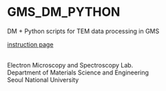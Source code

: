 # GMS_DM_PYTHON

DM + Python scripts for TEM data processing in GMS

<a href="https://www.notion.so/Tutorials-for-Beginners-advanced-data-processing-for-multi-dimensional-STEM-data-98e044bdd196460cbeda8b0ade30bfc7">instruction page</a>

<br />Electron Microscopy and Spectroscopy Lab.
<br />Department of Materials Science and Engineering
<br />Seoul National University
